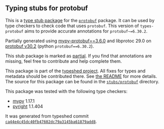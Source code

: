 ## Typing stubs for protobuf

This is a [type stub package](https://typing.python.org/en/latest/tutorials/external_libraries.html)
for the [`protobuf`](https://github.com/protocolbuffers/protobuf) package. It can be used by type checkers
to check code that uses `protobuf`. This version of
`types-protobuf` aims to provide accurate annotations for
`protobuf~=6.30.2`.

Partially generated using [mypy-protobuf==3.6.0](https://github.com/nipunn1313/mypy-protobuf/tree/v3.6.0) and libprotoc 29.0 on [protobuf v30.2](https://github.com/protocolbuffers/protobuf/releases/tag/v30.2) (python `protobuf==6.30.2`).

This stub package is marked as [partial](https://typing.python.org/en/latest/spec/distributing.html#partial-stub-packages).
If you find that annotations are missing, feel free to contribute and help complete them.


This package is part of the [typeshed project](https://github.com/python/typeshed).
All fixes for types and metadata should be contributed there.
See [the README](https://github.com/python/typeshed/blob/main/README.md)
for more details. The source for this package can be found in the
[`stubs/protobuf`](https://github.com/python/typeshed/tree/main/stubs/protobuf)
directory.

This package was tested with the following type checkers:
* [mypy](https://github.com/python/mypy/) 1.17.1
* [pyright](https://github.com/microsoft/pyright) 1.1.404

It was generated from typeshed commit
[`ca44e4c45dc40fb47602dc79a3145ba61879add8`](https://github.com/python/typeshed/commit/ca44e4c45dc40fb47602dc79a3145ba61879add8).